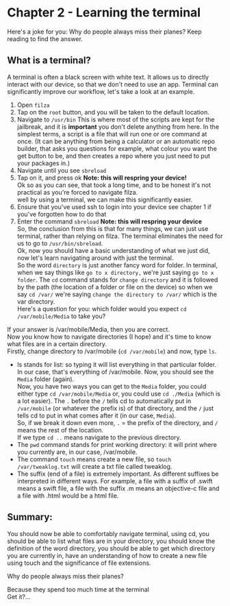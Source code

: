 # Chapter 2 - Learning the terminal
Here's a joke for you: Why do people always miss their planes? Keep reading to find the answer.

## What is a terminal?
A terminal is often a black screen with white text. It allows us to directly interact with our device, so that we don't need to use an app.
Terminal can significantly improve our workflow, let's take a look at an example.
1. Open `filza`
2. Tap on the `root` button, and you will be taken to the default location.
3. Navigate to `/usr/bin`
This is where most of the scripts are kept for the jailbreak, and it is **important** you don't delete anything from here.
In the simplest terms, a script is a file that will run one or ore command at once. (It can be anything from being a calculator or an automatic repo builder, that asks you questions for example, what colour you want the get button to be, and then creates a repo where you just need to put your packages in.)
4. Navigate until you see `sbreload`
5. Tap on it, and press ok
**Note: this will respring your device!**\
Ok so as you can see, that took a long time, and to be honest it's not practical as you're forced to navigate filza.  
well by using a terminal, we can make this significantly easier.
1. Ensure that you've used ssh to login into your device see chapter 1 if you've forgotten how to do that
2. Enter the command `sbreload`
**Note: this will respring your device**\
So, the conclusion from this is that for many things, we can just use terminal, rather than relying on filza. The terminal eliminates the need for us to go to `/usr/bin/sbreload`.\
Ok, now you should have a basic understanding of what we just did, now let's learn navigating around with just the terminal.\
So the word `directory` is just another fancy word for folder. In terminal, when we say things like `go to x directory,` we're just saying `go to x folder`. The `cd` command stands for `change directory` and it is followed by the path (the location of a folder or file on the device) so when we say `cd /var/` we're saying `change the directory to /var/` which is the var directory.\
Here's a question for you: which folder would you expect `cd  /var/mobile/Media` to take you?

If your answer is /var/mobile/Media, then you are correct.\
Now you know how to navigate directories (I hope) and it's time to know what files are in a certain directory.\
Firstly, change directory to /var/mobile (`cd /var/mobile`) and now, type `ls`.
* ls stands for list: so typing it will list everything in that particular folder. In our case, that's everything of /var/mobile. Now, you should see the `Media` folder (again).\
Now, you have two ways you can get to the `Media` folder, you could either type `cd /var/mobile/Media` or, you could use `cd ./Media` (which is a lot easier). The `.` before the `/` tells cd to automatically put in `/var/mobile` (or whatever the prefix is) of that directory, and the `/` just tells cd to put in what comes after it (in our case, `Media`).\
So, if we break it down even more, `.` = the prefix of the directory, and `/` means the rest of the location.\
If we type  `cd ..` means navigate to the previous  directory.
* The `pwd` command stands for print working directory: it will print where you currently are, in our case, /var/mobile.
* The command `touch` means create a new file, so `touch /var/tweaklog.txt` will create a txt file called tweaklog.
* The suffix (end of a file) is extremely important. As different suffixes be interpreted in different ways. For example, a file with a  suffix  of .swift means a swift file, a file with the suffix .m means an objective-c file and a file with .html would be a html file.

## Summary:
You should now be able to comfortably navigate terminal, using cd, you should be able to list what files are in your directory, you should know the definition of the word directory, you should be able to get which directory you are currently in, have an understanding of how to create a new file using touch and the significance of file extensions.  

Why do people always miss their planes?

Because they spend too much time at the terminal\
Get it?...
